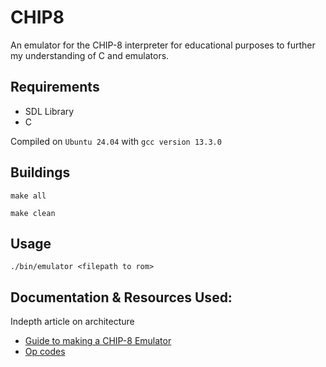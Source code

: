 # CHIP8
An emulator for the CHIP-8 interpreter for educational purposes to further
my understanding of C and emulators.

## Requirements
- SDL Library
- C

Compiled on `Ubuntu 24.04` with `gcc version 13.3.0`

## Buildings 
`make all`

`make clean`

## Usage 
`./bin/emulator <filepath to rom>` 

## Documentation & Resources Used:
Indepth article on architecture
- [Guide to making a CHIP-8 Emulator](https://tobiasvl.github.io/blog/write-a-chip-8-emulator/)
- [Op codes](http://devernay.free.fr/hacks/chip8/C8TECH10.HTM#00E0)
